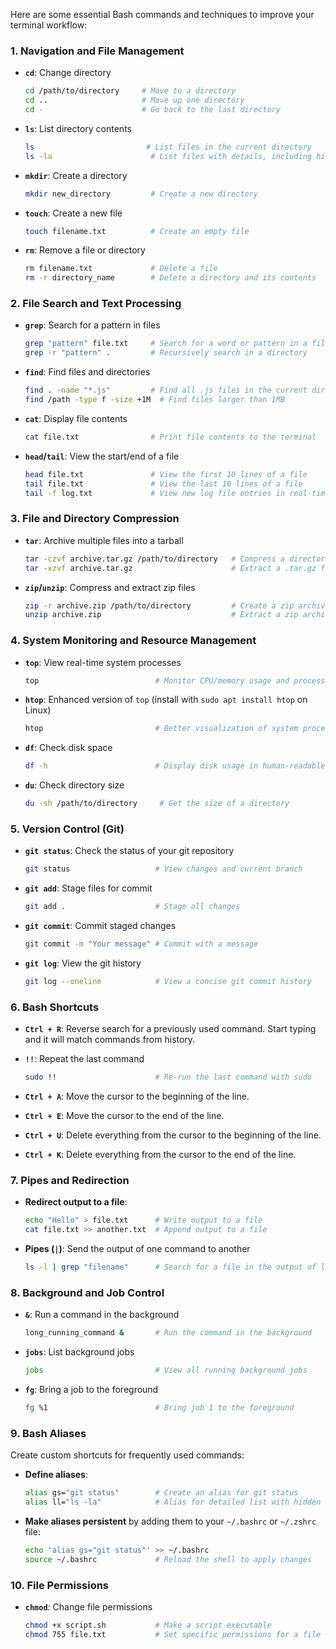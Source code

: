 Here are some essential Bash commands and techniques to improve your terminal workflow:

### 1. **Navigation and File Management**

- **`cd`**: Change directory
  ```bash
  cd /path/to/directory     # Move to a directory
  cd ..                     # Move up one directory
  cd -                      # Go back to the last directory
  ```

- **`ls`**: List directory contents
  ```bash
  ls                         # List files in the current directory
  ls -la                      # List files with details, including hidden files
  ```

- **`mkdir`**: Create a directory
  ```bash
  mkdir new_directory         # Create a new directory
  ```

- **`touch`**: Create a new file
  ```bash
  touch filename.txt          # Create an empty file
  ```

- **`rm`**: Remove a file or directory
  ```bash
  rm filename.txt             # Delete a file
  rm -r directory_name        # Delete a directory and its contents
  ```

### 2. **File Search and Text Processing**

- **`grep`**: Search for a pattern in files
  ```bash
  grep "pattern" file.txt     # Search for a word or pattern in a file
  grep -r "pattern" .         # Recursively search in a directory
  ```

- **`find`**: Find files and directories
  ```bash
  find . -name "*.js"         # Find all .js files in the current directory and subdirectories
  find /path -type f -size +1M  # Find files larger than 1MB
  ```

- **`cat`**: Display file contents
  ```bash
  cat file.txt                # Print file contents to the terminal
  ```

- **`head`/`tail`**: View the start/end of a file
  ```bash
  head file.txt               # View the first 10 lines of a file
  tail file.txt               # View the last 10 lines of a file
  tail -f log.txt             # View new log file entries in real-time
  ```

### 3. **File and Directory Compression**

- **`tar`**: Archive multiple files into a tarball
  ```bash
  tar -czvf archive.tar.gz /path/to/directory   # Compress a directory into a .tar.gz file
  tar -xzvf archive.tar.gz                      # Extract a .tar.gz file
  ```

- **`zip`/`unzip`**: Compress and extract zip files
  ```bash
  zip -r archive.zip /path/to/directory         # Create a zip archive
  unzip archive.zip                             # Extract a zip archive
  ```

### 4. **System Monitoring and Resource Management**

- **`top`**: View real-time system processes
  ```bash
  top                          # Monitor CPU/memory usage and processes
  ```

- **`htop`**: Enhanced version of `top` (install with `sudo apt install htop` on Linux)
  ```bash
  htop                         # Better visualization of system processes
  ```

- **`df`**: Check disk space
  ```bash
  df -h                        # Display disk usage in human-readable format
  ```

- **`du`**: Check directory size
  ```bash
  du -sh /path/to/directory     # Get the size of a directory
  ```

### 5. **Version Control (Git)**

- **`git status`**: Check the status of your git repository
  ```bash
  git status                   # View changes and current branch
  ```

- **`git add`**: Stage files for commit
  ```bash
  git add .                    # Stage all changes
  ```

- **`git commit`**: Commit staged changes
  ```bash
  git commit -m "Your message" # Commit with a message
  ```

- **`git log`**: View the git history
  ```bash
  git log --oneline            # View a concise git commit history
  ```

### 6. **Bash Shortcuts**

- **`Ctrl + R`**: Reverse search for a previously used command. Start typing and it will match commands from history.
  
- **`!!`**: Repeat the last command
  ```bash
  sudo !!                      # Re-run the last command with sudo
  ```

- **`Ctrl + A`**: Move the cursor to the beginning of the line.

- **`Ctrl + E`**: Move the cursor to the end of the line.

- **`Ctrl + U`**: Delete everything from the cursor to the beginning of the line.

- **`Ctrl + K`**: Delete everything from the cursor to the end of the line.

### 7. **Pipes and Redirection**

- **Redirect output to a file**:
  ```bash
  echo "Hello" > file.txt      # Write output to a file
  cat file.txt >> another.txt  # Append output to a file
  ```

- **Pipes (`|`)**: Send the output of one command to another
  ```bash
  ls -l | grep "filename"      # Search for a file in the output of ls
  ```

### 8. **Background and Job Control**

- **`&`**: Run a command in the background
  ```bash
  long_running_command &       # Run the command in the background
  ```

- **`jobs`**: List background jobs
  ```bash
  jobs                         # View all running background jobs
  ```

- **`fg`**: Bring a job to the foreground
  ```bash
  fg %1                        # Bring job 1 to the foreground
  ```

### 9. **Bash Aliases**

Create custom shortcuts for frequently used commands:
- **Define aliases**:
  ```bash
  alias gs="git status"        # Create an alias for git status
  alias ll="ls -la"            # Alias for detailed list with hidden files
  ```

- **Make aliases persistent** by adding them to your `~/.bashrc` or `~/.zshrc` file:
  ```bash
  echo 'alias gs="git status"' >> ~/.bashrc
  source ~/.bashrc             # Reload the shell to apply changes
  ```

### 10. **File Permissions**

- **`chmod`**: Change file permissions
  ```bash
  chmod +x script.sh           # Make a script executable
  chmod 755 file.txt           # Set specific permissions for a file
  ```